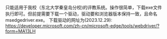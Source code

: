 只能适用于我校（东北大学秦皇岛分校)的评教系统。操作很简单，下载exe文件执行即可。但前提需要下载一个驱动，驱动要和浏览器版本保持一致，且命名msedgedriver.exe。
下载驱动的网址为(2023.12.29):
https://developer.microsoft.com/zh-cn/microsoft-edge/tools/webdriver/?form=MA13LH
